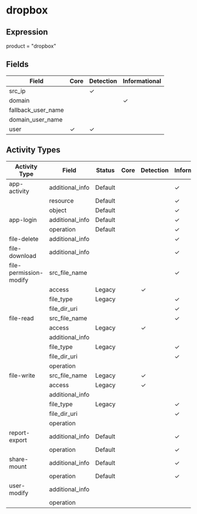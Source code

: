 dropbox
=======

Expression
----------

product = "dropbox"

Fields
------

| Field              | Core     | Detection | Informational |
| ------------------ | -------- | --------- | ------------- |
| src_ip             |          | &#10003;  |               |
| domain             |          |           | &#10003;      |
| fallback_user_name |          |           |               |
| domain_user_name   |          |           |               |
| user               | &#10003; | &#10003;  |               |

Activity Types
--------------

| Activity Type          | Field           | Status  | Core | Detection | Informational |
| ---------------------- | --------------- | ------- | ---- | --------- | ------------- |
| app-activity           | additional_info | Default |      |           | &#10003;      |
|                        | resource        | Default |      |           | &#10003;      |
|                        | object          | Default |      |           | &#10003;      |
| app-login              | additional_info | Default |      |           | &#10003;      |
|                        | operation       | Default |      |           | &#10003;      |
| file-delete            | additional_info |         |      |           | &#10003;      |
| file-download          | additional_info |         |      |           | &#10003;      |
| file-permission-modify | src_file_name   |         |      |           | &#10003;      |
|                        | access          | Legacy  |      | &#10003;  |               |
|                        | file_type       | Legacy  |      |           | &#10003;      |
|                        | file_dir_uri    |         |      |           | &#10003;      |
| file-read              | src_file_name   |         |      |           | &#10003;      |
|                        | access          | Legacy  |      | &#10003;  |               |
|                        | additional_info |         |      |           |               |
|                        | file_type       | Legacy  |      |           | &#10003;      |
|                        | file_dir_uri    |         |      |           | &#10003;      |
|                        | operation       |         |      |           |               |
| file-write             | src_file_name   | Legacy  |      | &#10003;  |               |
|                        | access          | Legacy  |      | &#10003;  |               |
|                        | additional_info |         |      |           |               |
|                        | file_type       | Legacy  |      |           | &#10003;      |
|                        | file_dir_uri    |         |      |           | &#10003;      |
|                        | operation       |         |      |           |               |
| report-export          | additional_info | Default |      |           | &#10003;      |
|                        | operation       | Default |      |           | &#10003;      |
| share-mount            | additional_info | Default |      |           | &#10003;      |
|                        | operation       | Default |      |           | &#10003;      |
| user-modify            | additional_info |         |      |           |               |
|                        | operation       |         |      |           |               |

